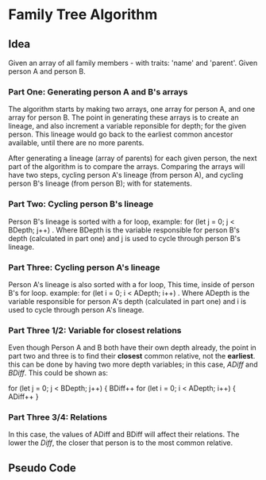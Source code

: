 # Family Tree Algorithm

## Idea

Given an array of all family members - with traits: 'name' and 'parent'.
Given person A and person B.

### Part One: Generating person A and B's arrays
The algorithm starts by making two arrays, one array for person A, and one array for person B. The point in generating these arrays is to create an lineage, and also increment a variable reponsible for depth; for the given person. This lineage would go back to the earliest common ancestor available, until there are no more parents.

After generating a lineage (array of parents) for each given person, the next part of the algorithm is to compare the arrays.
Comparing the arrays will have two steps, cycling person A's lineage (from person A), and cycling person B's lineage (from person B); with for statements.

### Part Two: Cycling person B's lineage
Person B's lineage is sorted with a for loop, example: for (let j = 0; j < BDepth; j++)   . Where BDepth is the variable responsible for person B's depth (calculated in part one) and j is used to cycle through person B's lineage.

### Part Three: Cycling person A's lineage
Person A's lineage is also sorted with a for loop, This time, inside of person B's for loop. example: for (let i = 0; i < ADepth; i++)    . Where ADepth is the variable responsible for person A's depth (calculated in part one) and i is used to cycle through person A's lineage.

### Part Three 1/2: Variable for closest relations
Even though Person A and B both have their own depth already, the point in part two and three is to find their **closest** common relative, not the **earliest**. this can be done by having two more depth variables; in this case, *ADiff* and *BDiff*. This could be shown as:

for (let j = 0; j < BDepth; j++) {
    BDiff++
		for (let i = 0; i < ADepth; i++) {
      ADiff++
      }
      
### Part Three 3/4: Relations
In this case, the values of ADiff and BDiff will affect their relations. The lower the *Diff*, the closer that person is to the most common relative.

## Pseudo Code
